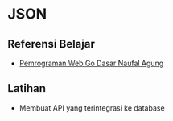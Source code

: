 # JSON

## Referensi Belajar

- [Pemrograman Web Go Dasar Naufal Agung](https://dasarpemrogramangolang.novalagung.com/A-json.html)

## Latihan

- Membuat API yang terintegrasi ke database
